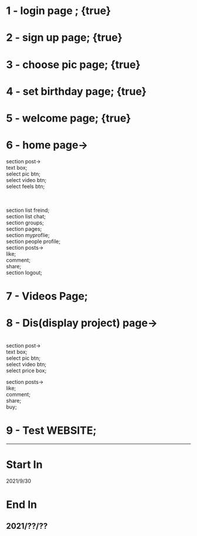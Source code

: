 # 1 - login page ; {true}
# 2 - sign up page; {true}
# 3 - choose pic page; {true}
# 4 - set birthday page; {true}
# 5 - welcome page; {true}
# 6 - home page->
  section post->
  <br />
   text box;
   <br />
   select pic btn;
   <br />
   select video btn;
   <br />
   select feels btn;
   >
   <br />
   <br />
  section list freind;
  <br />
  section list chat;
  <br />
  section groups;
  <br />
  section pages;
  <br />
  section myproflie;
  <br />
  section people profile;
  <br />
  section posts->
  <br />
    like;
    <br />
    comment;
    <br />
    share;
    <br />
  section logout;
  <br />
   
   
   
   
# 7 - Videos Page;



# 8 - Dis(display project) page->
<br />
  section post->
  <br />
    text box;
    <br />
    select pic btn;
    <br />
    select video btn;
    <br />
    select price box; 
    <br />
    
  section posts->
  <br />
    like;
    <br />
    comment;
    <br />
    share;
    <br />
    buy;
    <br />
  
# 9 - Test WEBSITE;


-----------------
# Start In
2021/9/30
# End In
2021/??/??
-----------------


